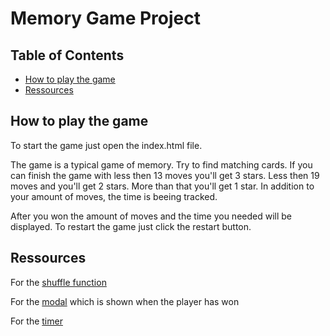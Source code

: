# Memory Game Project

## Table of Contents

* [How to play the game](#how-to-play-the-game)
* [Ressources](#ressources)

## How to play the game

To start the game just open the index.html file.

The game is a typical game of memory. Try to find matching cards. If you can finish the game with less then 13 moves you'll get 3 stars. Less then 19 moves and you'll get 2 stars. More than that you'll get 1 star. In addition to your amount of moves, the time is beeing tracked.

After you won the amount of moves and the time you needed will be displayed.
To restart the game just click the restart button.


## Ressources
For the [shuffle function](http://stackoverflow.com/a/2450976 )

For the [modal](https://www.w3schools.com/howto/tryit.asp?filename=tryhow_css_modal) which is shown when the player has won

For the [timer](https://stackoverflow.com/questions/5517597/plain-count-up-timer-in-javascript)

